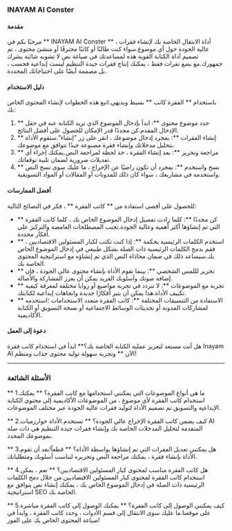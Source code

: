 ### INAYAM AI Conster

#### مقدمة
مرحبًا بكم في ** INAYAM AI Conster ** ، أداة الانتقال الخاصة بك لإنشاء فقرات عالية الجودة حول أي موضوع.سواء كنت طالبًا أو كاتبًا محترفًا أو منشئ محتوى ، تم تصميم أداة الكتابة القوية هذه لمساعدتك في صياغة نص لا تشوبه شائبة يشرك جمهورك.مع بضع نقرات فقط ، يمكنك إنتاج فقرات جيدة التنظيم ليست إبداعية فحسب ، بل مصممة أيضًا على احتياجاتك المحددة.

#### دليل الاستخدام
باستخدام ** الفقرة كاتب ** بسيط وبديهي.اتبع هذه الخطوات لإنشاء المحتوى الخاص بك:

1. ** حدد موضوع محتوى **: ابدأ بإدخال الموضوع الذي تريد الكتابة عنه في حقل الإدخال المقدم.كن محددًا قدر الإمكان للحصول على أفضل النتائج.
2. ** إنشاء الفقرات **: بمجرد إدخال موضوعك ، انقر على زر "إنشاء".ستقوم الأداة بتحليل مدخلاتك وإنشاء فقرة مصنوعة جيدًا تتوافق مع موضوعك.
3. ** مراجعة وتحرير **: بعد إنشاء الفقرة ، خذ لحظة لمراجعة النص.يمكنك إجراء أي تعديلات ضرورية لضمان تلبية توقعاتك.
4. ** نسخ واستخدم **: بمجرد أن تكون راضيًا عن الإخراج ، ما عليك سوى نسخ النص واستخدمه في مشاريعك ، سواء كان ذلك للمدونات أو المقالات أو المواد التسويقية.

#### أفضل الممارسات
للحصول على أقصى استفادة من ** كاتب الفقرة ** ، فكر في النصائح التالية:

- ** كن محددًا **: كلما زادت تفصيل إدخال الموضوع الخاص بك ، كلما كانت الفقرة التي تم إنشاؤها أكثر أهمية وعالية الجودة.تجنب المصطلحات الغامضة والتركيز على أفكار محددة.
- ** استخدم الكلمات الرئيسية بحكمة **: إذا كنت تكتب لكبار المسئولين الاقتصاديين ، فقم بدمج الكلمات الرئيسية ذات الصلة بشكل طبيعي في إدخال الموضوع الخاص بك.سيساعد ذلك في ضمان محاذاة النص الذي تم إنشاؤه مع استراتيجية المحتوى الخاصة بك.
- ** تحرير لللمس الشخصي **: بينما تقوم الأداة بإنشاء محتوى عالي الجودة ، فإن إضافة صوتك وأسلوبك الفريد يمكن أن يعزز المشاركة والأصالة.
- ** تجربة مع الموضوعات **: لا تتردد في تجربة مواضيع أو زوايا مختلفة لمعرفة كيفية تكييف الأداة.هذا يمكن أن يثير أفكارًا جديدة واتجاهات إبداعية لكتابتك.
- ** الاستفادة من التنسيقات المختلفة **: كاتب الفقرة متعدد الاستخدامات ؛استخدمه لمشاركات المدونة أو تحديثات الوسائط الاجتماعية أو نسخة التسويق أو الكتابة الأكاديمية.

#### دعوة إلى العمل
هل أنت مستعد لتعزيز عملية الكتابة الخاصة بك؟** ابدأ في استخدام كاتب فقرة Inayam AI الآن ** وتجربة سهولة توليد محتوى جذاب ومنظم!

---

### الأسئلة الشائعة

** 1.ما هي أنواع الموضوعات التي يمكنني استخدامها مع كاتب الفقرة؟ **
يمكنك استخدام كاتب الفقرة لأي موضوع ، من الموضوعات الأكاديمية إلى محتوى الكتابة الإبداعية والتسويق.تم تصميم الأداة لتوليد فقرات عالية الجودة عبر مختلف الموضوعات.

** 2.كيف يضمن كاتب الفقرة الإخراج عالي الجودة؟ **
تستخدم الأداة خوارزميات AI المتقدمة لتحليل المدخلات الخاصة بك وإنشاء فقرات جيدة التنظيم هي ذات صلة بموضوعك المحدد.

** 3.هل يمكنني تعديل الفقرات التي تم إنشاؤها بواسطة الأداة؟ **
قطعاً!بعد أن تقوم الأداة بإنشاء فقرة ، يمكنك مراجعة النص وتحريره لتناسب أسلوبك ومتطلباتك.

** 4.هل كاتب الفقرة مناسب لمحتوى كبار المسئولين الاقتصاديين؟ **
نعم ، يمكن استخدام كاتب الفقرة لمحتوى كبار المسئولين الاقتصاديين.من خلال دمج الكلمات الرئيسية ذات الصلة في إدخال الموضوع الخاص بك ، يمكنك إنشاء نص يتوافق مع استراتيجية SEO الخاصة بك.

** 5.كيف يمكنني الوصول إلى كاتب الفقرة؟ **
يمكنك الوصول إلى كاتب الفقرة مباشرة على موقعنا.ما عليك سوى الانتقال إلى قسم الأدوات ، وحدد كاتب الفقرة ، وابدأ في صياغة المحتوى الخاص بك على الفور!